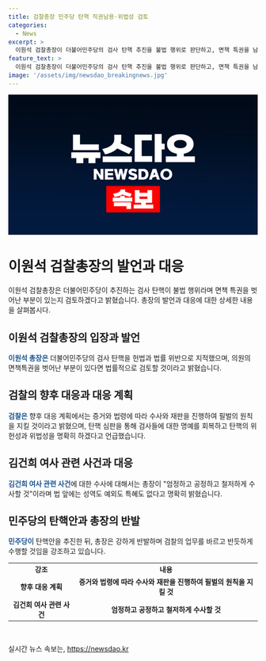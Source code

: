 ```yaml
---
title: 검찰총장 민주당 탄핵 직권남용·위법성 검토
categories:
  - News
excerpt: >
  이원석 검찰총장이 더불어민주당의 검사 탄핵 추진을 불법 행위로 판단하고, 면책 특권을 남용한 부분에 대해 검토하겠다고 밝혔습니다. 또한 민주당의 탄핵 소추를 헌법과 법률 위반으로 판단하고, 이에 대한 법률적 대응을 암시했습니다. 또한 김건희 여사 관련 사건 수사와 관련해 엄정하고 공정하게 수사할 것이라고 강조하며, 검찰의 원칙과 법률을 지킬 것이라고 밝혔습니다.
feature_text: >
  이원석 검찰총장이 더불어민주당의 검사 탄핵 추진을 불법 행위로 판단하고, 면책 특권을 남용한 부분에 대해 검토하겠다고 밝혔습니다. 또한 민주당의 탄핵 소추를 헌법과 법률 위반으로 판단하고, 이에 대한 법률적 대응을 암시했습니다. 또한 김건희 여사 관련 사건 수사와 관련해 엄정하고 공정하게 수사할 것이라고 강조하며, 검찰의 원칙과 법률을 지킬 것이라고 밝혔습니다.
image: '/assets/img/newsdao_breakingnews.jpg'
---
```


<p><img src="/assets/img/newsdao_breakingnews.jpg" alt="firstkoreanews 속보" /></p>

<h1>이원석 검찰총장의 발언과 대응</h1>

<p data-ke-size="size16">이원석 검찰총장은 더불어민주당이 추진하는 검사 탄핵이 불법 행위라며 면책 특권을 벗어난 부분이 있는지 검토하겠다고 밝혔습니다. 총장의 발언과 대응에 대한 상세한 내용을 살펴봅시다.</p>

<h2 data-ke-size="size26">이원석 검찰총장의 입장과 발언</h2>

<p><b><span style="color: #1a5490;">이원석 총장은</span></b> 더불어민주당의 검사 탄핵을 헌법과 법률 위반으로 지적했으며, 의원의 면책특권을 벗어난 부분이 있다면 법률적으로 검토할 것이라고 밝혔습니다.</p>

<h2 data-ke-size="size26">검찰의 향후 대응과 대응 계획</h2>

<p><b><span style="color: #1a5490;">검찰은</span></b> 향후 대응 계획에서는 증거와 법령에 따라 수사와 재판을 진행하여 필벌의 원칙을 지킬 것이라고 밝혔으며, 탄핵 심판을 통해 검사들에 대한 명예를 회복하고 탄핵의 위헌성과 위법성을 명확히 하겠다고 언급했습니다.</p>

<h2 data-ke-size="size26">김건희 여사 관련 사건과 대응</h2>

<p><b><span style="color: #1a5490;">김건희 여사 관련 사건</span></b>에 대한 수사에 대해서는 총장이 "엄정하고 공정하고 철저하게 수사할 것"이라며 법 앞에는 성역도 예외도 특혜도 없다고 명확히 밝혔습니다.</p>

<h2 data-ke-size="size26">민주당의 탄핵안과 총장의 반발</h2>

<p><b><span style="color: #1a5490;">민주당이</span></b> 탄핵안을 추진한 뒤, 총장은 강하게 반발하며 검찰의 업무를 바르고 반듯하게 수행할 것임을 강조하고 있습니다.</p>

<div data-ke-src="table" data-ke-style="style33">
    <table>
        <tbody>
            <tr>
                <td style="text-align: center; height: 17px;"><b>강조</b></td>
                <td style="text-align: center; height: 17px;"><b>내용</b></td>
            </tr>
            <tr>
                <td style="text-align: center; height: 17px;"><b>향후 대응 계획</b></td>
                <td style="text-align: center; height: 17px;"><b>증거와 법령에 따라 수사와 재판을 진행하여 필벌의 원칙을 지킬 것</b></td>
            </tr>
            <tr>
                <td style="text-align: center; height: 17px;"><b>김건희 여사 관련 사건</b></td>
                <td style="text-align: center; height: 17px;"><b>엄정하고 공정하고 철저하게 수사할 것</b></td>
            </tr>
        </tbody>
    </table>
</div>

<p data-ke-size="size16">&nbsp;</p>
실시간 뉴스 속보는, <a href="https://newsdao.kr" rel="dofollow">https://newsdao.kr</a>


